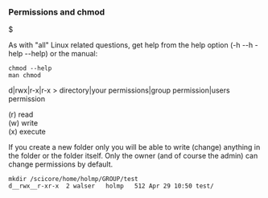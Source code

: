 ### Permissions and chmod
$

As with "all" Linux related questions, get help from the help option (-h --h -help --help) or the manual: 
```Linux
chmod --help
man chmod
```

d|rwx|r-x|r-x > directory|your permissions|group permission|users permission

(r) read<br>
(w) write<br>
(x) execute<br>

If you create a new folder only you will be able to write (change) anything in the folder or the folder itself. Only the owner (and of course the admin) can change permissions by default.

```Linux
mkdir /scicore/home/holmp/GROUP/test 
d__rwx__r-xr-x  2 walser   holmp   512 Apr 29 10:50 test/
```
